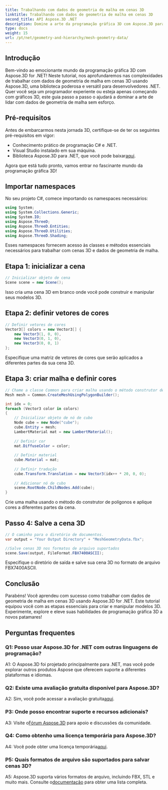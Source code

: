 ```yaml
---
title: Trabalhando com dados de geometria de malha em cenas 3D
linktitle: Trabalhando com dados de geometria de malha em cenas 3D
second_title: API Aspose.3D .NET
description: Domine a arte da programação gráfica 3D com Aspose.3D para .NET. Crie, manipule e salve cenas 3D impressionantes sem esforço.
type: docs
weight: 15
url: /pt/net/geometry-and-hierarchy/mesh-geometry-data/
---
```

## Introdução

Bem-vindo ao emocionante mundo da programação gráfica 3D com Aspose.3D for .NET! Neste tutorial, nos aprofundaremos nas complexidades de trabalhar com dados de geometria de malha em cenas 3D usando Aspose.3D, uma biblioteca poderosa e versátil para desenvolvedores .NET. Quer você seja um programador experiente ou esteja apenas começando com gráficos 3D, este guia passo a passo o ajudará a dominar a arte de lidar com dados de geometria de malha sem esforço.

## Pré-requisitos

Antes de embarcarmos nesta jornada 3D, certifique-se de ter os seguintes pré-requisitos em vigor:

- Conhecimento prático de programação C# e .NET.
- Visual Studio instalado em sua máquina.
-  Biblioteca Aspose.3D para .NET, que você pode baixar[aqui](https://releases.aspose.com/3d/net/).

Agora que está tudo pronto, vamos entrar no fascinante mundo da programação gráfica 3D!

## Importar namespaces

No seu projeto C#, comece importando os namespaces necessários:

```csharp
using System;
using System.Collections.Generic;
using System.IO;
using Aspose.ThreeD;
using Aspose.ThreeD.Entities;
using Aspose.ThreeD.Utilities;
using Aspose.ThreeD.Shading;
```

Esses namespaces fornecem acesso às classes e métodos essenciais necessários para trabalhar com cenas 3D e dados de geometria de malha.

## Etapa 1: inicializar a cena

```csharp
// Inicializar objeto de cena
Scene scene = new Scene();
```

Isso cria uma cena 3D em branco onde você pode construir e manipular seus modelos 3D.

## Etapa 2: definir vetores de cores

```csharp
// Definir vetores de cores
Vector3[] colors = new Vector3[] {
    new Vector3(1, 0, 0),
    new Vector3(0, 1, 0),
    new Vector3(0, 0, 1)
};
```

Especifique uma matriz de vetores de cores que serão aplicados a diferentes partes da sua cena 3D.

## Etapa 3: criar malha e definir cores

```csharp
// Chame a classe Common para criar malha usando o método construtor de polígono para definir a instância da malha
Mesh mesh = Common.CreateMeshUsingPolygonBuilder();

int idx = 0;
foreach (Vector3 color in colors)
{
    // Inicializar objeto de nó de cubo
    Node cube = new Node("cube");
    cube.Entity = mesh;
    LambertMaterial mat = new LambertMaterial();
    
    // Definir cor
    mat.DiffuseColor = color;
    
    // Definir material
    cube.Material = mat;
    
    // Definir tradução
    cube.Transform.Translation = new Vector3(idx++ * 20, 0, 0);
    
    // Adicionar nó de cubo
    scene.RootNode.ChildNodes.Add(cube);
}
```

Crie uma malha usando o método do construtor de polígonos e aplique cores a diferentes partes da cena.

## Passo 4: Salve a cena 3D

```csharp
// O caminho para o diretório de documentos.
var output = "Your Output Directory" + "MeshGeometryData.fbx";

//Salve cenas 3D nos formatos de arquivo suportados
scene.Save(output, FileFormat.FBX7400ASCII);
```

Especifique o diretório de saída e salve sua cena 3D no formato de arquivo FBX7400ASCII.

## Conclusão

Parabéns! Você aprendeu com sucesso como trabalhar com dados de geometria de malha em cenas 3D usando Aspose.3D for .NET. Este tutorial equipou você com as etapas essenciais para criar e manipular modelos 3D. Experimente, explore e eleve suas habilidades de programação gráfica 3D a novos patamares!

## Perguntas frequentes

### Q1: Posso usar Aspose.3D for .NET com outras linguagens de programação?

A1: O Aspose.3D foi projetado principalmente para .NET, mas você pode explorar outros produtos Aspose que oferecem suporte a diferentes plataformas e idiomas.

### Q2: Existe uma avaliação gratuita disponível para Aspose.3D?

 A2: Sim, você pode acessar a avaliação gratuita[aqui](https://releases.aspose.com/).

### P3: Onde posso encontrar suporte e recursos adicionais?

 A3: Visite o[Fórum Aspose.3D](https://forum.aspose.com/c/3d/18) para apoio e discussões da comunidade.

### Q4: Como obtenho uma licença temporária para Aspose.3D?

 A4: Você pode obter uma licença temporária[aqui](https://purchase.aspose.com/temporary-license/).

### P5: Quais formatos de arquivo são suportados para salvar cenas 3D?

 A5: Aspose.3D suporta vários formatos de arquivo, incluindo FBX, STL e muito mais. Consulte o[documentação](https://reference.aspose.com/3d/net/) para obter uma lista completa.